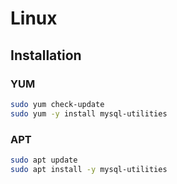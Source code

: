 # Linux

## Installation

### YUM

```sh
sudo yum check-update
sudo yum -y install mysql-utilities
```

### APT

```sh
sudo apt update
sudo apt install -y mysql-utilities
```
